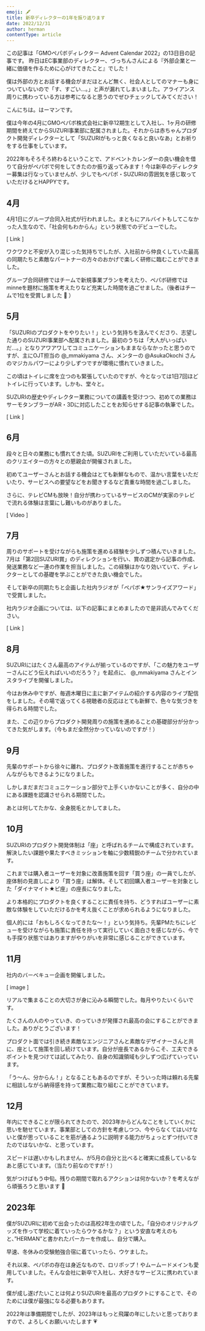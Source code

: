 ```yaml
---
emoji: 🖋️
title: 新卒ディレクターの1年を振り返ります
date: 2022/12/31
author: herman
contentType: article
---
```


この記事は「GMOペパボディレクター Advent Calendar 2022」の13日目の記事です。
昨日はEC事業部のディレクター、づっちんさんによる『外部企業と一緒に価値を作るために心がけてきたこと』でした！

僕は外部の方とお話する機会がまだほとんど無く、社会人としてのマナーも身についていないので「す、すごい…。」と声が漏れてしまいました。アライアンス周りに携わっている方は参考になると思うのでぜひチェックしてみてください！

こんにちは。はーマンです。

僕は今年の4月にGMOペパボ株式会社に新卒12期生として入社し、1ヶ月の研修期間を終えてからSUZURI事業部に配属されました。それからは赤ちゃんプロダクト開発ディレクターとして「SUZURIがもっと良くなると良いなあ」とお祈りをする仕事をしています。

2022年もそろそろ終わるということで、アドベントカレンダーの良い機会を借りて自分がペパボで何をしてきたのか振り返ってみます！今は新卒のディレクター募集は行なっていませんが、少しでもペパボ・SUZURIの雰囲気を感じ取っていただけるとHAPPYです。

## 4月

4月1日にグループ合同入社式が行われました。まともにアルバイトもしてこなかった人生なので、「社会何もわからん」という状態でのデビューでした。

[ Link ]

ワクワクと不安が入り混じった気持ちでしたが、入社前から仲良くしていた最高の同期たちと素敵なパートナーの方々のおかげで楽しく研修に臨むことができました。

グループ合同研修ではチームで新規事業プランを考えたり、ペパボ研修ではminneを題材に施策を考えたりなど充実した時間を過ごせました。（後者はチームで1位を受賞しました 👏 ）

## 5月

「SUZURIのプロダクトをやりたい！」という気持ちを汲んでくださり、志望した通りのSUZURI事業部へ配属されました。最初のうちは「大人がいっぱいだ…。」となりアワアワしてコミュニケーションもままならなかったと思うのですが、主にOJT担当の @_mmakiyama さん、メンターの @AsukaOkochi さんのマジカルパワーにより少しずつですが環境に慣れていきました。

この頃はトイレに席を立つのも緊張していたのですが、今となっては1日7回ほどトイレに行っています。しかも、堂々と。

SUZURIの歴史やディレクター業務についての講義を受けつつ、初めての業務はサーモタンブラーがAR・3Dに対応したことをお知らせする記事の執筆でした。

[ Link ]

## 6月

段々と日々の業務にも慣れてきた頃。SUZURIをご利用していただいている最高のクリエイターの方々との懇親会が開催されました。

初めてユーザーさんとお話する機会はとても新鮮なもので、温かい言葉をいただいたり、サービスへの要望などをお聞きするなど貴重な時間を過ごしました。

さらに、テレビCMも放映！自分が携わっているサービスのCMが実家のテレビで流れる体験は言葉にし難いものがありました。

[ Video ]


## 7月

周りのサポートを受けながらも施策を進める経験を少しずつ積んでいきました。7月は「第2回SUZURI賞」のディレクションを行い、賞の選定から記事の作成、発送業務など一連の作業を担当しました。この経験はかなり効いていて、ディレクターとしての基礎を学ぶことができた良い機会でした。

そして新卒の同期たちと企画した社内ラジオが「ペパボ★サンライズアワード」で受賞しました。

社内ラジオ企画については、以下の記事にまとめましたので是非読んでみてください。

[ Link ]

## 8月

SUZURIにはたくさん最高のアイテムが揃っているのですが、「この魅力をユーザーさんにどう伝えればいいのだろう？」を起点に、 @_mmakiyama さんとインスタライブを開催しました。

今はお休み中ですが、毎週木曜日に主に新アイテムの紹介する内容のライブ配信をしました。その場で返ってくる視聴者の反応はとても新鮮で、色々な気づきを得られる時間でした。

また、この辺りからプロダクト開発周りの施策を進めることの基礎部分が分かってきた気がします。（今もまだ全然分かっていないのですが！）

## 9月

先輩のサポートから徐々に離れ、プロダクト改善施策を進行することが赤ちゃんながらもできるようになりました。

しかしまだまだコミュニケーション部分で上手くいかないことが多く、自分の中にある課題を認識させられる期間でした。

あとは何してたかな、全身脱毛とかしてました。

## 10月

SUZURIのプロダクト開発体制は「座」と呼ばれるチームで構成されています。解決したい課題や果たすべきミッションを軸に少数精鋭のチームで分かれています。

これまでは購入者ユーザーを対象に改善施策を回す「買う座」の一員でしたが、座体制の見直しにより「買う座」は解体。そして初回購入者ユーザーを対象とした「ダイナマイト★ピ座」の座長になりました。

より本格的にプロダクトを良くすることに責任を持ち、どうすればユーザーに素敵な体験をしていただけるかを考え抜くことが求められるようになりました。

個人的には「おもしろくなってきたな〜！」という気持ち。先輩PMたちにレビューを受けながらも施策に責任を持って実行していく面白さを感じながら、今でも手探り状態ではありますがやりがいを非常に感じることができています。

## 11月

社内のバーベキュー企画を開催しました。

[ image ]

リアルで集まることの大切さが身に沁みる瞬間でした。毎月やりたいくらいです。

たくさんの人のやっていき、のっていきが発揮され最高の会にすることができました。ありがとうございます！

プロダクト面では引き続き素敵なエンジニアさんと素敵なデザイナーさんと共に、座として施策を回し続けています。自分が座長であるからこそ、工夫できるポイントを見つけては試してみたり、自身の知識領域も少しずつ広げていっています。

「う〜ん、分からん！」となることもあるのですが、そういった時は頼れる先輩に相談しながら納得感を持って業務に取り組むことができています。

## 12月

年内にできることが限られてきたので、2023年からどんなことをしていくかに思いを馳せています。事業部としての方針を考慮しつつ、今やらなくてはいけないと僕が思っていることを筋が通るように説明する能力がちょっとずつ付いてきたのではないかな、と思っています。

スピードは遅いかもしれません、が5月の自分と比べると確実に成長しているなあと感じています。（当たり前なのですが！）

気がつけばもう中旬。残りの期間で取れるアクションは何かないか？を考えながら頑張ろうと思います 💨

## 2023年

僕がSUZURIに初めて出会ったのは高校2年生の頃でした。「自分のオリジナルグッズを作って学校に着ていったらウケるかな？」という安直な考えのもと、”HERMAN”と書かれたパーカーを作成し、自分で購入。

早速、冬休みの受験勉強合宿に着ていったら、ウケました。

それ以来、ペパボの存在は身近なもので、ロリポップ！やムームードメインも愛用していました。そんな会社に新卒で入社し、大好きなサービスに携われています。

僕が成し遂げたいことは何よりSUZURIを最高のプロダクトにすることで、そのためには僕が最強になる必要もあります。

2022年は準備期間でしたが、2023年はもっと飛躍の年にしたいと思っておりますので、よろしくお願いいたします 💗
